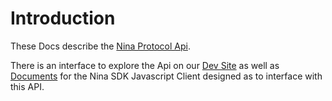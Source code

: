 # Introduction

These Docs describe the [Nina Protocol Api](https://github.com/nina-protocol/nina-indexer).

There is an interface to explore the Api on our [Dev Site](https://www.dev.ninaprotocol.com) as well as [Documents](https://nina-protocol.github.io/nina-sdk/) for the Nina SDK Javascript Client designed as to interface with this API.
